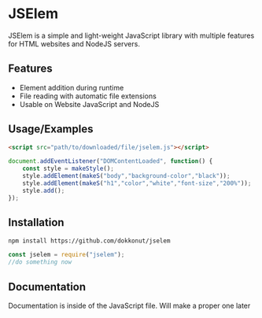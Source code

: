 # JSElem

JSElem is a simple and light-weight JavaScript library with multiple features for HTML websites and NodeJS servers.




## Features

- Element addition during runtime
- File reading with automatic file extensions
- Usable on Website JavaScript and NodeJS


## Usage/Examples
```html
<script src="path/to/downloaded/file/jselem.js"></script>
```
```javascript
document.addEventListener("DOMContentLoaded", function() {
    const style = makeStyle();
    style.addElement(makeS("body","background-color","black"));
    style.addElement(makeS("h1","color","white","font-size","200%"));
    style.add();
});
```


## Installation


```bash
npm install https://github.com/dokkonut/jselem
```
```javascript
const jselem = require("jselem");
//do something now
```
    
## Documentation

Documentation is inside of the JavaScript file. Will make a proper one later
